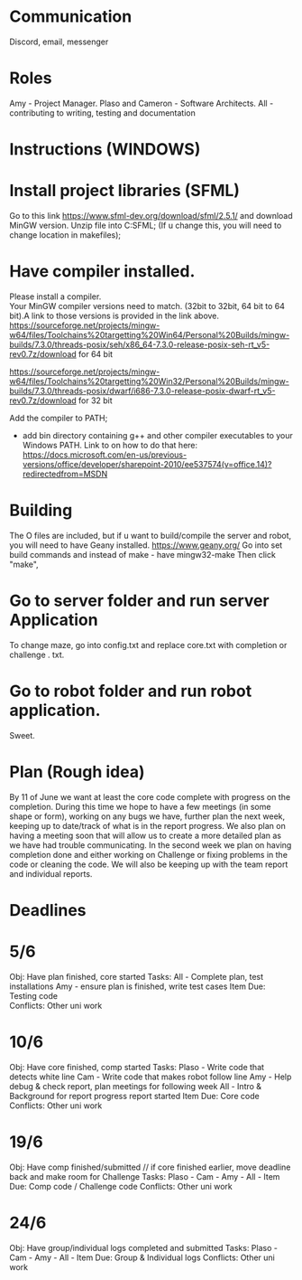 # Communication
Discord, email, messenger

# Roles
Amy - Project Manager.      Plaso and Cameron - Software Architects.    All - contributing to writing, testing and documentation

# Instructions (WINDOWS)
# Install project libraries (SFML)
Go to this link https://www.sfml-dev.org/download/sfml/2.5.1/
and download MinGW version.
Unzip file into C:SFML; (If u change this, you will need to change location in makefiles);
# Have compiler installed. 
Please install a compiler.  
Your MinGW compiler versions need to match. (32bit to 32bit, 64 bit to 64 bit).A link to those versions is provided in the link above.
https://sourceforge.net/projects/mingw-w64/files/Toolchains%20targetting%20Win64/Personal%20Builds/mingw-builds/7.3.0/threads-posix/seh/x86_64-7.3.0-release-posix-seh-rt_v5-rev0.7z/download for 64 bit

https://sourceforge.net/projects/mingw-w64/files/Toolchains%20targetting%20Win32/Personal%20Builds/mingw-builds/7.3.0/threads-posix/dwarf/i686-7.3.0-release-posix-dwarf-rt_v5-rev0.7z/download for 32 bit

Add the compiler to PATH; 
- add bin directory containing g++ and other compiler executables to your Windows PATH. 
Link to on how to do that here: https://docs.microsoft.com/en-us/previous-versions/office/developer/sharepoint-2010/ee537574(v=office.14)?redirectedfrom=MSDN

# Building
The O files are included, but if u want to build/compile the server and robot, you will need to have Geany installed. https://www.geany.org/
Go into set build commands and instead of make - have mingw32-make
Then click "make",

# Go to server folder and run server Application
To change maze, go into config.txt and replace core.txt with completion or challenge . txt. 
# Go to robot folder and run robot application. 

Sweet. 

# Plan (Rough idea)

By 11 of June we want at least the core code complete with progress on the completion.
 During this time we hope to have a few meetings (in some shape or form), working on any bugs we have, further plan the next week, keeping up to date/track of what is in the report progress. We also plan on having a meeting soon that will allow us to create a more detailed plan as we have had trouble communicating. In the second week we plan on having completion done and either working on Challenge or fixing problems in the code or cleaning the code. We will also be keeping up with the team report and individual reports.

# Deadlines 
# 5/6 
  Obj: Have plan finished, core started 
  Tasks: All - Complete plan, test installations
         Amy - ensure plan is finished, write test cases
  Item Due: Testing code       
  Conflicts: Other uni work       
# 10/6
  Obj: Have core finished, comp started 
  Tasks: Plaso - Write code that detects white line
         Cam - Write code that makes robot follow line
         Amy - Help debug & check report, plan meetings for following week
         All - Intro & Background for report progress report started
  Item Due: Core code
  Conflicts: Other uni work
# 19/6
  Obj: Have comp finished/submitted // if core finished earlier, move deadline back and make room for Challenge
  Tasks: Plaso - 
         Cam - 
         Amy - 
         All - 
  Item Due: Comp code / Challenge code
  Conflicts: Other uni work
# 24/6
  Obj: Have group/individual logs completed and submitted
  Tasks: Plaso - 
         Cam - 
         Amy - 
         All - 
  Item Due: Group & Individual logs
  Conflicts: Other uni work
